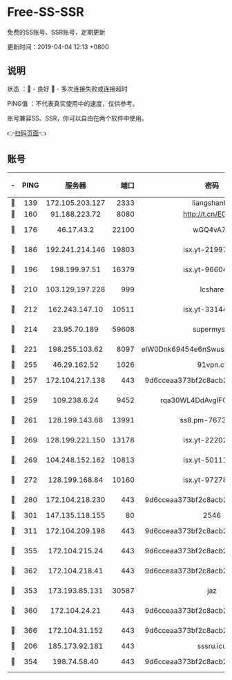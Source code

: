 # Free-SS-SSR

免费的SS账号、SSR账号，定期更新

更新时间：2019-04-04 12:13 +0800

## 说明

状态     ：🙂 - 良好 🙁 - 多次连接失败或连接超时

PING值   ：不代表真实使用中的速度，仅供参考。

账号兼容SS、SSR，你可以自由在两个软件中使用。

👉[扫码页面](https://liesauer.github.io/Free-SS-SSR/)👈

## 账号

|-|PING|服务器|端口|密码|加密方式|区域|
|:----:|:----:|:-----:|-----:|:----:|:----:|:----:|
|🙂|139|172.105.203.127|2333|liangshanbo|chacha20|JP|
|🙂|160|91.188.223.72|8080|http://t.cn/EGJIyrl|rc4-md5|RU|
|🙂|176|46.17.43.2|22100|wGQ4vA7D|aes-256-gcm|RU|
|🙂|186|192.241.214.146|19803|isx.yt-21997404|aes-256-cfb|US|
|🙂|196|198.199.97.51|16379|isx.yt-96604869|aes-256-cfb|US|
|🙂|210|103.129.197.228|999|lcshare|aes-256-cfb|US|
|🙂|212|162.243.147.10|10511|isx.yt-33144325|aes-256-cfb|US|
|🙂|214|23.95.70.189|59608|supermyssr|chacha20-ietf|US|
|🙂|221|198.255.103.62|8097|eIW0Dnk69454e6nSwuspv9DmS201tQ0D|aes-256-cfb|US|
|🙂|255|46.29.162.52|1026|91vpn.cf|rc4-md5|RU|
|🙂|257|172.104.217.138|443|9d6cceaa373bf2c8acb22e60b6a58be6|aes-256-cfb|US|
|🙂|259|109.238.6.24|9452|rqa30WL4DdAvgIFG6Fs3znzTa|aes-256-cfb|FR|
|🙂|261|128.199.143.68|13991|ss8.pm-76732663|aes-256-cfb|SG|
|🙂|269|128.199.221.150|13178|isx.yt-22202502|aes-256-cfb|SG|
|🙂|269|104.248.152.162|10813|isx.yt-50111691|aes-256-cfb|SG|
|🙂|272|128.199.168.84|10160|isx.yt-97278125|aes-256-cfb|SG|
|🙂|280|172.104.218.230|443|9d6cceaa373bf2c8acb22e60b6a58be6|aes-256-cfb|US|
|🙂|301|147.135.118.155|80|2546|chacha20|US|
|🙂|311|172.104.209.198|443|9d6cceaa373bf2c8acb22e60b6a58be6|aes-256-cfb|US|
|🙂|355|172.104.215.24|443|9d6cceaa373bf2c8acb22e60b6a58be6|aes-256-cfb|US|
|🙂|362|172.104.218.41|443|9d6cceaa373bf2c8acb22e60b6a58be6|aes-256-cfb|US|
|🙂|353|173.193.85.131|30587|jaz|aes-256-cfb|US|
|🙂|360|172.104.24.21|443|9d6cceaa373bf2c8acb22e60b6a58be6|aes-256-cfb|US|
|🙂|366|172.104.31.152|443|9d6cceaa373bf2c8acb22e60b6a58be6|aes-256-cfb|US|
|🙁|206|185.173.92.181|443|sssru.icu|rc4-md5|RU|
|🙁|354|198.74.58.40|443|9d6cceaa373bf2c8acb22e60b6a58be6|aes-256-cfb|US|
